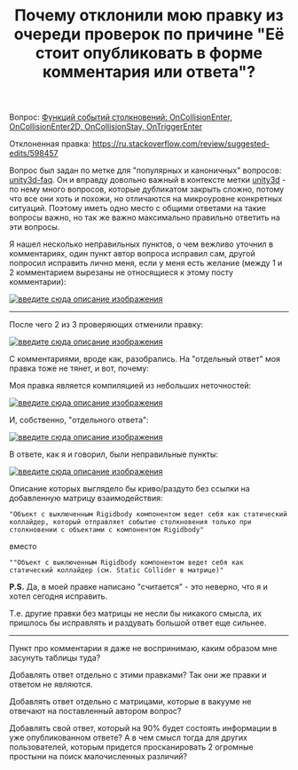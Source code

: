 ﻿---
title: "Почему отклонили мою правку из очереди проверок по причине &quot;Её стоит опубликовать в форме комментария или ответа&quot;?"
se.owner.user_id: 440123
se.owner.display_name: "RiotBr3aker"
se.owner.link: "https://ru.meta.stackoverflow.com/users/440123/riotbr3aker"
se.link: "https://ru.meta.stackoverflow.com/questions/11510/%d0%9f%d0%be%d1%87%d0%b5%d0%bc%d1%83-%d0%be%d1%82%d0%ba%d0%bb%d0%be%d0%bd%d0%b8%d0%bb%d0%b8-%d0%bc%d0%be%d1%8e-%d0%bf%d1%80%d0%b0%d0%b2%d0%ba%d1%83-%d0%b8%d0%b7-%d0%be%d1%87%d0%b5%d1%80%d0%b5%d0%b4%d0%b8-%d0%bf%d1%80%d0%be%d0%b2%d0%b5%d1%80%d0%be%d0%ba-%d0%bf%d0%be-%d0%bf%d1%80%d0%b8%d1%87%d0%b8%d0%bd%d0%b5-%d0%95%d1%91-%d1%81%d1%82%d0%be%d0%b8%d1%82-%d0%be%d0%bf%d1%83%d0%b1%d0%bb%d0%b8%d0%ba%d0%be%d0%b2%d0%b0%d1%82"
se.question_id: 11510
se.post_type: question
---
<p>Вопрос: <a href="https://ru.stackoverflow.com/questions/1274786/%D0%A4%D1%83%D0%BD%D0%BA%D1%86%D0%B8%D0%B9-%D1%81%D0%BE%D0%B1%D1%8B%D1%82%D0%B8%D0%B9-%D1%81%D1%82%D0%BE%D0%BB%D0%BA%D0%BD%D0%BE%D0%B2%D0%B5%D0%BD%D0%B8%D0%B9-oncollisionenter-oncollisionenter2d-oncollisions">Функций событий столкновений: OnCollisionEnter, OnCollisionEnter2D, OnCollisionStay, OnTriggerEnter</a></p>
<p>Отклоненная правка: <a href="https://ru.stackoverflow.com/review/suggested-edits/598457">https://ru.stackoverflow.com/review/suggested-edits/598457</a></p>
<p>Вопрос был задан по метке для &quot;популярных и каноничных&quot; вопросов: <a href="https://ru.stackoverflow.com/questions/tagged/unity3d-faq" class="post-tag" title="показать вопросы с меткой [unity3d-faq]" rel="tag">unity3d-faq</a>. Он и вправду довольно важный в контексте метки <a href="https://ru.stackoverflow.com/questions/tagged/unity3d" class="post-tag" title="показать вопросы с меткой [unity3d]" rel="tag">unity3d</a> - по нему много вопросов, которые дубликатом закрыть сложно, потому что все они хоть и похожи, но отличаются на микроуровне конкретных ситуаций. Поэтому иметь одно место с общими ответами на такие вопросы важно, но так же важно максимально правильно ответить на эти вопросы.</p>
<p>Я нашел несколько неправильных пунктов, о чем вежливо уточнил в комментариях, один пункт автор вопроса исправил сам, другой попросил исправить лично меня, если у меня есть желание (между 1 и 2 комментарием вырезаны не относящиеся к этому посту комментарии):</p>
<p><a href="https://i.stack.imgur.com/R6z68.jpg" rel="nofollow noreferrer"><img src="https://i.stack.imgur.com/R6z68.jpg" alt="введите сюда описание изображения" /></a></p>
<hr />
<p>После чего 2 из 3 проверяющих отменили правку:</p>
<p><a href="https://i.stack.imgur.com/2QnAM.jpg" rel="nofollow noreferrer"><img src="https://i.stack.imgur.com/2QnAM.jpg" alt="введите сюда описание изображения" /></a></p>
<p>С комментариями, вроде как, разобрались. На &quot;отдельный ответ&quot; моя правка тоже не тянет, и вот, почему:</p>
<p>Моя правка является компиляцией из небольших неточностей:</p>
<p><a href="https://i.stack.imgur.com/ZZp02.png" rel="nofollow noreferrer"><img src="https://i.stack.imgur.com/ZZp02.png" alt="введите сюда описание изображения" /></a></p>
<p>И, собственно, &quot;отдельного ответа&quot;:</p>
<p><a href="https://i.stack.imgur.com/DnXxT.png" rel="nofollow noreferrer"><img src="https://i.stack.imgur.com/DnXxT.png" alt="введите сюда описание изображения" /></a></p>
<p>В ответе, как я и говорил, были неправильные пункты:</p>
<p><a href="https://i.stack.imgur.com/M3mgb.png" rel="nofollow noreferrer"><img src="https://i.stack.imgur.com/M3mgb.png" alt="введите сюда описание изображения" /></a></p>
<p>Описание которых выглядело бы криво/раздуто без ссылки на добавленную матрицу взаимодействия:</p>
<p><code>&quot;Объект с выключенным Rigidbody компонентом ведет себя как статический коллайдер, который отправляет событие столкновения только при столкновении с объектами с компонентом Rigidbody&quot;</code></p>
<p>вместо</p>
<p><code>&quot;&quot;Объект с выключенным Rigidbody компонентом ведет себя как статический коллайдер (см. Static Collider в матрице)&quot;</code></p>
<p><strong>P.S.</strong> Да, в моей правке написано &quot;считается&quot; - это неверно, что я и хотел сегодня исправить.</p>
<p>Т.е. другие правки без матрицы не несли бы никакого смысла, их пришлось бы исправлять и раздувать большой ответ еще сильнее.</p>
<hr />
<p>Пункт про комментарии я даже не воспринимаю, каким образом мне засунуть таблицы туда?</p>
<p>Добавлять ответ отдельно с этими правками? Так они же правки и ответом не являются.</p>
<p>Добавлять ответ отдельно с матрицами, которые в вакууме не отвечают на поставленный автором вопрос?</p>
<p>Добавлять свой ответ, который на 90% будет состоять информации в уже опубликованном ответе? А в чем смысл тогда для других пользователей, которым придется просканировать 2 огромные простыни на поиск малочисленных различий?</p>
